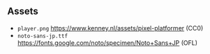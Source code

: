 ## Assets

- `player.png` https://www.kenney.nl/assets/pixel-platformer (CC0)
- `noto-sans-jp.ttf` https://fonts.google.com/noto/specimen/Noto+Sans+JP (OFL)